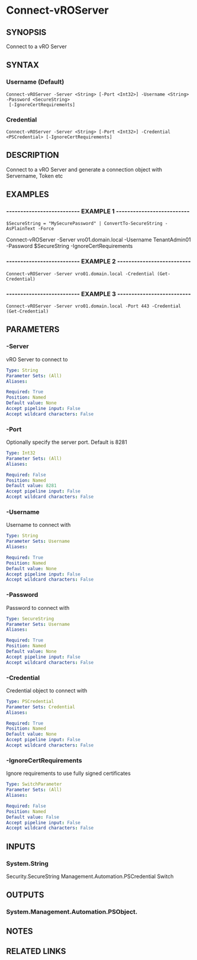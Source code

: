 # Connect-vROServer

## SYNOPSIS
Connect to a vRO Server

## SYNTAX

### Username (Default)
```
Connect-vROServer -Server <String> [-Port <Int32>] -Username <String> -Password <SecureString>
 [-IgnoreCertRequirements]
```

### Credential
```
Connect-vROServer -Server <String> [-Port <Int32>] -Credential <PSCredential> [-IgnoreCertRequirements]
```

## DESCRIPTION
Connect to a vRO Server and generate a connection object with Servername, Token etc

## EXAMPLES

### -------------------------- EXAMPLE 1 --------------------------
```
$SecureString = "MySecurePassword" | ConvertTo-SecureString -AsPlainText -Force
```

Connect-vROServer -Server vro01.domain.local -Username TenantAdmin01 -Password $SecureString -IgnoreCertRequirements

### -------------------------- EXAMPLE 2 --------------------------
```
Connect-vROServer -Server vro01.domain.local -Credential (Get-Credential)
```

### -------------------------- EXAMPLE 3 --------------------------
```
Connect-vROServer -Server vro01.domain.local -Port 443 -Credential (Get-Credential)
```

## PARAMETERS

### -Server
vRO Server to connect to

```yaml
Type: String
Parameter Sets: (All)
Aliases: 

Required: True
Position: Named
Default value: None
Accept pipeline input: False
Accept wildcard characters: False
```

### -Port
Optionally specify the server port.
Default is 8281

```yaml
Type: Int32
Parameter Sets: (All)
Aliases: 

Required: False
Position: Named
Default value: 8281
Accept pipeline input: False
Accept wildcard characters: False
```

### -Username
Username to connect with

```yaml
Type: String
Parameter Sets: Username
Aliases: 

Required: True
Position: Named
Default value: None
Accept pipeline input: False
Accept wildcard characters: False
```

### -Password
Password to connect with

```yaml
Type: SecureString
Parameter Sets: Username
Aliases: 

Required: True
Position: Named
Default value: None
Accept pipeline input: False
Accept wildcard characters: False
```

### -Credential
Credential object to connect with

```yaml
Type: PSCredential
Parameter Sets: Credential
Aliases: 

Required: True
Position: Named
Default value: None
Accept pipeline input: False
Accept wildcard characters: False
```

### -IgnoreCertRequirements
Ignore requirements to use fully signed certificates

```yaml
Type: SwitchParameter
Parameter Sets: (All)
Aliases: 

Required: False
Position: Named
Default value: False
Accept pipeline input: False
Accept wildcard characters: False
```

## INPUTS

### System.String
Security.SecureString
Management.Automation.PSCredential
Switch

## OUTPUTS

### System.Management.Automation.PSObject.

## NOTES

## RELATED LINKS

